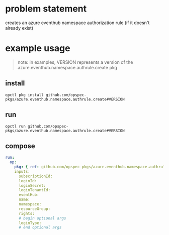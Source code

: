 # problem statement
creates an azure eventhub namespace authorization rule (if it doesn't already exist)

# example usage

> note: in examples, VERSION represents a version of the azure.eventhub.namespace.authrule.create pkg

## install

```shell
opctl pkg install github.com/opspec-pkgs/azure.eventhub.namespace.authrule.create#VERSION
```

## run

```
opctl run github.com/opspec-pkgs/azure.eventhub.namespace.authrule.create#VERSION
```

## compose

```yaml
run:
  op:
    pkg: { ref: github.com/opspec-pkgs/azure.eventhub.namespace.authrule.create#VERSION }
    inputs: 
      subscriptionId:
      loginId:
      loginSecret:
      loginTenantId:
      eventHub:
      name:
      namespace:
      resourceGroup:
      rights:
      # begin optional args
      loginType:
      # end optional args
```

